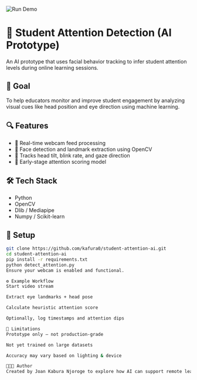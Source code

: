 ![Run Demo](final_demo.gif)

# 🧠 Student Attention Detection (AI Prototype)

An AI prototype that uses facial behavior tracking to infer student attention levels during online learning sessions.

## 🎯 Goal

To help educators monitor and improve student engagement by analyzing visual cues like head position and eye direction using machine learning.

## 🔍 Features

- 🔴 Real-time webcam feed processing
- 🧠 Face detection and landmark extraction using OpenCV
- 📐 Tracks head tilt, blink rate, and gaze direction
- 🧪 Early-stage attention scoring model

## 🛠 Tech Stack

- Python
- OpenCV
- Dlib / Mediapipe
- Numpy / Scikit-learn

## 🚀 Setup

```bash
git clone https://github.com/kafura0/student-attention-ai.git
cd student-attention-ai
pip install -r requirements.txt
python detect_attention.py
Ensure your webcam is enabled and functional.

⚙️ Example Workflow
Start video stream

Extract eye landmarks + head pose

Calculate heuristic attention score

Optionally, log timestamps and attention dips

📌 Limitations
Prototype only – not production-grade

Not yet trained on large datasets

Accuracy may vary based on lighting & device

👩🏽‍💻 Author
Created by Joan Kabura Njoroge to explore how AI can support remote learning environments.




           

